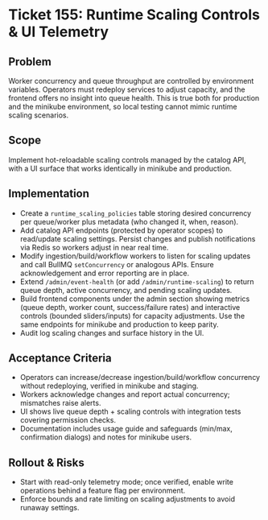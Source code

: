 # Ticket 155: Runtime Scaling Controls & UI Telemetry

## Problem
Worker concurrency and queue throughput are controlled by environment variables. Operators must redeploy services to adjust capacity, and the frontend offers no insight into queue health. This is true both for production and the minikube environment, so local testing cannot mimic runtime scaling scenarios.

## Scope
Implement hot-reloadable scaling controls managed by the catalog API, with a UI surface that works identically in minikube and production.

## Implementation
- Create a `runtime_scaling_policies` table storing desired concurrency per queue/worker plus metadata (who changed it, when, reason).
- Add catalog API endpoints (protected by operator scopes) to read/update scaling settings. Persist changes and publish notifications via Redis so workers adjust in near real time.
- Modify ingestion/build/workflow workers to listen for scaling updates and call BullMQ `setConcurrency` or analogous APIs. Ensure acknowledgement and error reporting are in place.
- Extend `/admin/event-health` (or add `/admin/runtime-scaling`) to return queue depth, active concurrency, and pending scaling updates.
- Build frontend components under the admin section showing metrics (queue depth, worker count, success/failure rates) and interactive controls (bounded sliders/inputs) for capacity adjustments. Use the same endpoints for minikube and production to keep parity.
- Audit log scaling changes and surface history in the UI.

## Acceptance Criteria
- Operators can increase/decrease ingestion/build/workflow concurrency without redeploying, verified in minikube and staging.
- Workers acknowledge changes and report actual concurrency; mismatches raise alerts.
- UI shows live queue depth + scaling controls with integration tests covering permission checks.
- Documentation includes usage guide and safeguards (min/max, confirmation dialogs) and notes for minikube users.

## Rollout & Risks
- Start with read-only telemetry mode; once verified, enable write operations behind a feature flag per environment.
- Enforce bounds and rate limiting on scaling adjustments to avoid runaway settings.
